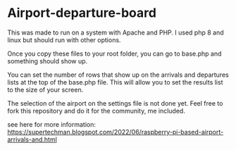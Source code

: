 # Airport-departure-board
This was made to run on a system with Apache and PHP. I used php 8 and linux but should run with other options.

Once you copy these files to your root folder, you can go to base.php and something should show up. 

You can set the number of rows that show up on the arrivals and departures lists at the top of the base.php file. This will allow you to set the results list to the size of your screen.

The selection of the airport on the settings file is not done yet. Feel free to fork this repository and do it for the community, me included.

see here for more information: https://supertechman.blogspot.com/2022/06/raspberry-pi-based-airport-arrivals-and.html
